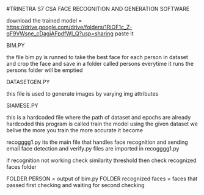 #TRINETRA
S7 CSA FACE RECOGNITION AND GENERATION SOFTWARE

download the trained model = https://drive.google.com/drive/folders/1RiOF1c_Z-qF9VWsne_cDagiAFpdfWI_Q?usp=sharing paste it

BIM.PY

the file bim.py is runned to take the best face for each person in dataset and crop the face and save in a folder called persons everytime it runs the persons folder will be emptied

DATASETGEN.PY

this file is used to generate images by varying img attributes

SIAMESE.PY

this is a hardcoded file where the path of dataset and epochs are already hardcoded this program is called train the model using the given dataset we belive the more you train the more accurate it become

recogggg1.py its the main file that handles face recognition and sending email face detection and verify.py files are imported in recogggg1.py

if recognition not working check similarity threshold then check recognized faces folder

FOLDER PERSON = output of bim.py FOLDER recognized faces = faces that passed first checking and waiting for second checking
